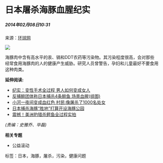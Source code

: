 # 日本屠杀海豚血腥纪实

##### 2014年02月08日10:31  
来源：[环球网](http://www.huanqiu.com/)    

![](http://www.people.com.cn/mediafile/pic/20140208/70/18344737087502617398.jpg)

海豚肉中含有高水平的汞、镉和DDT农药等污染物。其污染程度很高，会对那些经常食用海豚肉的人的健康产生威胁。研究人员曾警告，孕妇和儿童最好不要食用这种肉类。

**延伸阅读:**

- [纪实：变性手术全过程 男人如何变成女人](http://health.people.com.cn/n/2014/0407/c14739-24838534.html)
- [反捕鲸团体称日本捕杀4条鲸鱼 场景血腥(组图)](http://world.people.com.cn/n/2014/0106/c157278-24037786.html)
- [小河一夜间变成血红色 村民:像屠杀了1000名处女](http://scitech.people.com.cn/n/2013/1222/c1057-23911938.html)
- [日本捕杀海豚“胜地”打算开设海豚公园](http://world.people.com.cn/n/2013/1008/c157278-23116919.html)
- [震撼！美洲豹猎杀鳄鱼全过程实拍](http://scitech.people.com.cn/n/2013/0908/c1057-22843769.html)

_(责编：史雅乔、毕磊)_  

**相关专题**

- 公益滚动

标签：日本，海豚，屠杀，污染，健康问题